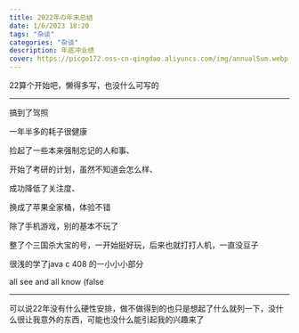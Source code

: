 ```yaml
---
title: 2022年の年末总结
date: 1/6/2023 18:20
tags: "杂谈"
categories: "杂谈"
description: 年底冲业绩
cover: https://picgo172.oss-cn-qingdao.aliyuncs.com/img/annualSum.webp
---
```


22算个开始吧，懒得多写，也没什么可写的

------

搞到了驾照

一年半多的耗子很健康

捡起了一些本来强制忘记的人和事、

开始了考研的计划，虽然不知道会怎么样、

成功降低了关注度、

换成了苹果全家桶，体验不错

除了手机游戏，别的基本不玩了

整了个三国杀大宝的号，一开始挺好玩，后来也就打打人机，一直没豆子

很浅的学了java c 408 的一小小小部分

all see and all know (false

------

可以说22年没有什么硬性安排，做不做得到的也只是想起了什么就列一下，没什么很让我意外的东西，可能也没什么能引起我的兴趣来了